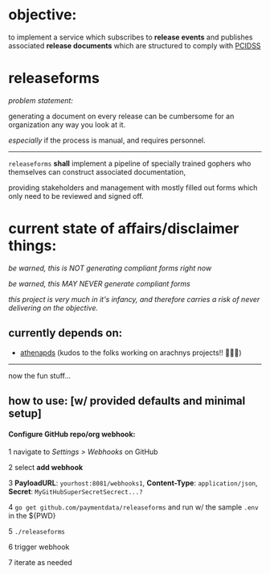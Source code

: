 # objective:

to implement a service which subscribes to **release events** and publishes associated **release documents** which are structured to comply with [PCIDSS](https://pcicompliance.stanford.edu/sites/g/files/sbiybj7706/f/16._change_control_policy_0.pdf)

# releaseforms

_problem statement:_ 

generating a document on every release can be cumbersome for an organization any way you look at it.

*especially* if the process is manual, and requires personnel.

-----

`releaseforms` **shall** implement a pipeline of specially trained gophers who themselves can construct associated documentation, 

providing stakeholders and management with mostly filled out forms which only need to be reviewed and signed off.

# current state of affairs/disclaimer things:

_be warned, this is NOT generating compliant forms right now_

_be warned, this MAY NEVER generate compliant forms_

*this project is very much in it's infancy, and therefore carries a risk of never delivering on the objective.*


## currently depends on:

- [athenapds](https://github.com/arachnys/athenapdf)
 (kudos to the folks working on arachnys projects!! 👏👏👏)

-----

now the fun stuff...

## how to use: [w/ provided defaults and minimal setup]

#### Configure GitHub repo/org webhook:

1 navigate to _Settings > Webhooks_ on GitHub

2 select **add webhook**

3 **PayloadURL**: `yourhost:8081/webhooks1`, **Content-Type**: `application/json`, **Secret**: `MyGitHubSuperSecretSecrect...?`

4 `go get github.com/paymentdata/releaseforms` and run w/ the sample `.env` in the ${PWD}

5 `./releaseforms`

6 trigger webhook

7 iterate as needed
